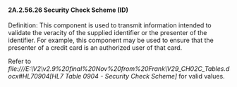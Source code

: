 #### 2A.2.56.26 Security Check Scheme (ID)

Definition: This component is used to transmit information intended to validate the veracity of the supplied identifier or the presenter of the identifier. For example, this component may be used to ensure that the presenter of a credit card is an authorized user of that card.

Refer to _file:///E:\V2\v2.9%20final%20Nov%20from%20Frank\V29_CH02C_Tables.docx#HL70904[HL7 Table 0904 - Security Check Scheme]_ for valid values.
